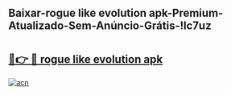 
## Baixar-rogue like evolution apk-Premium-Atualizado-Sem-Anúncio-Grátis-!lc7uz

# <h2><a href="https://andorid.site?title=rogue_like_evolution_apk&ref=27">🔗👉 🔴 rogue like evolution apk</a></h2>

[![acn](https://github.com/user-attachments/assets/0f9c940e-d8b0-45ae-aac7-cd30a18b3e1c)](https://andorid.site?title=rogue_like_evolution_apk&ref=27)

